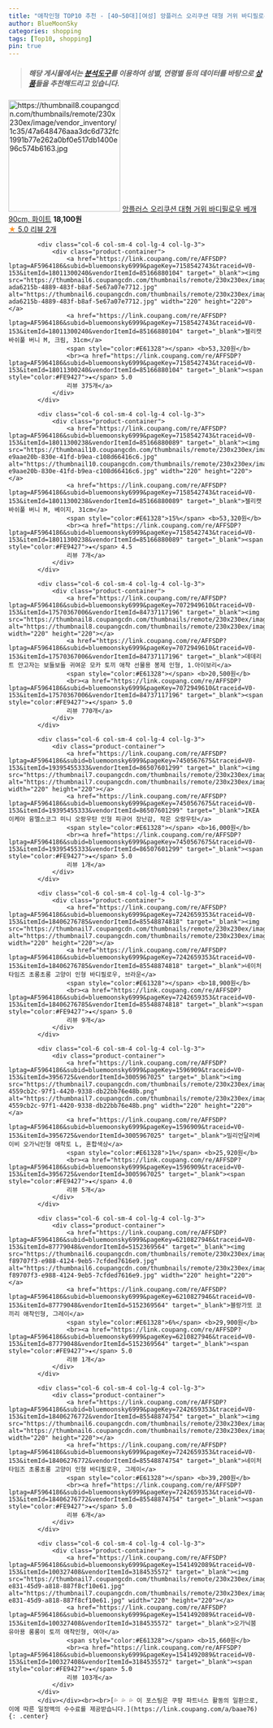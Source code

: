 ```yaml
---
title: "애착인형 TOP10 추천 - [40~50대][여성] 앙플러스 오리쿠션 대형 거위 바디필로우 베개 90cm, 화이트"
author: BlueMoonSky
categories: shopping
tags: [Top10, shopping]
pin: true
---
```


> ##### 해당 게시물에서는 [**분석도구**](https://itemscout.io/)를 이용하여 **성별**, **연령별** 등의 데이터를 바탕으로 [**상품**](https://link.coupang.com/a/baae76)들을 추천해드리고 있습니다.
<div class="container"><div class="row">
            <div class="col-6 col-sm-4 col-lg-4 col-lg-3">
                <div class="product-container">
                    <a href="https://link.coupang.com/re/AFFSDP?lptag=AF5964186&subid=bluemoonsky6999&pageKey=7549155093&traceid=V0-153&itemId=19862670722&vendorItemId=86327131129" target="_blank"><img src="https://thumbnail8.coupangcdn.com/thumbnails/remote/230x230ex/image/vendor_inventory/1c35/47a648476aaa3dc6d732fc1991b77e262a0bf0e517db1400e96c574b6163.jpg" alt="https://thumbnail8.coupangcdn.com/thumbnails/remote/230x230ex/image/vendor_inventory/1c35/47a648476aaa3dc6d732fc1991b77e262a0bf0e517db1400e96c574b6163.jpg" width="220" height="220"></a>
                    <a href="https://link.coupang.com/re/AFFSDP?lptag=AF5964186&subid=bluemoonsky6999&pageKey=7549155093&traceid=V0-153&itemId=19862670722&vendorItemId=86327131129" target="_blank">앙플러스 오리쿠션 대형 거위 바디필로우 베개 90cm, 화이트</a>
                    <span style="color:#E61328"></span> <b>18,100원</b>
                    <br><a href="https://link.coupang.com/re/AFFSDP?lptag=AF5964186&subid=bluemoonsky6999&pageKey=7549155093&traceid=V0-153&itemId=19862670722&vendorItemId=86327131129" target="_blank"><span style="color:#FE9427">★</span> 5.0
                    리뷰 2개</a>
                </div>
            </div>
            
            <div class="col-6 col-sm-4 col-lg-4 col-lg-3">
                <div class="product-container">
                    <a href="https://link.coupang.com/re/AFFSDP?lptag=AF5964186&subid=bluemoonsky6999&pageKey=7158542743&traceid=V0-153&itemId=18011300240&vendorItemId=85166880104" target="_blank"><img src="https://thumbnail6.coupangcdn.com/thumbnails/remote/230x230ex/image/retail/images/2898047867406019-ada6215b-4889-483f-b8af-5e67a07e7712.jpg" alt="https://thumbnail6.coupangcdn.com/thumbnails/remote/230x230ex/image/retail/images/2898047867406019-ada6215b-4889-483f-b8af-5e67a07e7712.jpg" width="220" height="220"></a>
                    <a href="https://link.coupang.com/re/AFFSDP?lptag=AF5964186&subid=bluemoonsky6999&pageKey=7158542743&traceid=V0-153&itemId=18011300240&vendorItemId=85166880104" target="_blank">젤리캣 바쉬풀 버니 M, 크림, 31cm</a>
                    <span style="color:#E61328"></span> <b>53,320원</b>
                    <br><a href="https://link.coupang.com/re/AFFSDP?lptag=AF5964186&subid=bluemoonsky6999&pageKey=7158542743&traceid=V0-153&itemId=18011300240&vendorItemId=85166880104" target="_blank"><span style="color:#FE9427">★</span> 5.0
                    리뷰 375개</a>
                </div>
            </div>
            
            <div class="col-6 col-sm-4 col-lg-4 col-lg-3">
                <div class="product-container">
                    <a href="https://link.coupang.com/re/AFFSDP?lptag=AF5964186&subid=bluemoonsky6999&pageKey=7158542743&traceid=V0-153&itemId=18011300238&vendorItemId=85166880089" target="_blank"><img src="https://thumbnail10.coupangcdn.com/thumbnails/remote/230x230ex/image/retail/images/2900519942660241-e9aae20b-830e-41fd-b9ea-c108d66416c6.jpg" alt="https://thumbnail10.coupangcdn.com/thumbnails/remote/230x230ex/image/retail/images/2900519942660241-e9aae20b-830e-41fd-b9ea-c108d66416c6.jpg" width="220" height="220"></a>
                    <a href="https://link.coupang.com/re/AFFSDP?lptag=AF5964186&subid=bluemoonsky6999&pageKey=7158542743&traceid=V0-153&itemId=18011300238&vendorItemId=85166880089" target="_blank">젤리캣 바쉬풀 버니 M, 베이지, 31cm</a>
                    <span style="color:#E61328">15%</span> <b>53,320원</b>
                    <br><a href="https://link.coupang.com/re/AFFSDP?lptag=AF5964186&subid=bluemoonsky6999&pageKey=7158542743&traceid=V0-153&itemId=18011300238&vendorItemId=85166880089" target="_blank"><span style="color:#FE9427">★</span> 4.5
                    리뷰 7개</a>
                </div>
            </div>
            
            <div class="col-6 col-sm-4 col-lg-4 col-lg-3">
                <div class="product-container">
                    <a href="https://link.coupang.com/re/AFFSDP?lptag=AF5964186&subid=bluemoonsky6999&pageKey=7072949610&traceid=V0-153&itemId=17570367006&vendorItemId=84737117196" target="_blank"><img src="https://thumbnail8.coupangcdn.com/thumbnails/remote/230x230ex/image/vendor_inventory/53cd/6d0e6f2f78cca43a40bcf65a0ac432028fd7facadd30ebf24d26c3c64730.jpg" alt="https://thumbnail8.coupangcdn.com/thumbnails/remote/230x230ex/image/vendor_inventory/53cd/6d0e6f2f78cca43a40bcf65a0ac432028fd7facadd30ebf24d26c3c64730.jpg" width="220" height="220"></a>
                    <a href="https://link.coupang.com/re/AFFSDP?lptag=AF5964186&subid=bluemoonsky6999&pageKey=7072949610&traceid=V0-153&itemId=17570367006&vendorItemId=84737117196" target="_blank">데데리트 안고자는 보들보들 귀여운 모카 토끼 애착 선물용 봉제 인형, 1.아이보리</a>
                    <span style="color:#E61328"></span> <b>20,500원</b>
                    <br><a href="https://link.coupang.com/re/AFFSDP?lptag=AF5964186&subid=bluemoonsky6999&pageKey=7072949610&traceid=V0-153&itemId=17570367006&vendorItemId=84737117196" target="_blank"><span style="color:#FE9427">★</span> 5.0
                    리뷰 770개</a>
                </div>
            </div>
            
            <div class="col-6 col-sm-4 col-lg-4 col-lg-3">
                <div class="product-container">
                    <a href="https://link.coupang.com/re/AFFSDP?lptag=AF5964186&subid=bluemoonsky6999&pageKey=7450567675&traceid=V0-153&itemId=19395455333&vendorItemId=86507601299" target="_blank"><img src="https://thumbnail7.coupangcdn.com/thumbnails/remote/230x230ex/image/vendor_inventory/032a/0ca4495e20369b8cef95ac7265d79b11e48e2c3b68a982e5015e0fcf1412.png" alt="https://thumbnail7.coupangcdn.com/thumbnails/remote/230x230ex/image/vendor_inventory/032a/0ca4495e20369b8cef95ac7265d79b11e48e2c3b68a982e5015e0fcf1412.png" width="220" height="220"></a>
                    <a href="https://link.coupang.com/re/AFFSDP?lptag=AF5964186&subid=bluemoonsky6999&pageKey=7450567675&traceid=V0-153&itemId=19395455333&vendorItemId=86507601299" target="_blank">IKEA 이케아 융엘스코그 미니 오랑우탄 인형 피규어 장난감, 작은 오랑우탄</a>
                    <span style="color:#E61328"></span> <b>16,000원</b>
                    <br><a href="https://link.coupang.com/re/AFFSDP?lptag=AF5964186&subid=bluemoonsky6999&pageKey=7450567675&traceid=V0-153&itemId=19395455333&vendorItemId=86507601299" target="_blank"><span style="color:#FE9427">★</span> 5.0
                    리뷰 1개</a>
                </div>
            </div>
            
            <div class="col-6 col-sm-4 col-lg-4 col-lg-3">
                <div class="product-container">
                    <a href="https://link.coupang.com/re/AFFSDP?lptag=AF5964186&subid=bluemoonsky6999&pageKey=7242659353&traceid=V0-153&itemId=18406276785&vendorItemId=85548874818" target="_blank"><img src="https://thumbnail7.coupangcdn.com/thumbnails/remote/230x230ex/image/rs_quotation_api/z9uswza3/e8fe034f71b940fb8f5adcd779389b40.png" alt="https://thumbnail7.coupangcdn.com/thumbnails/remote/230x230ex/image/rs_quotation_api/z9uswza3/e8fe034f71b940fb8f5adcd779389b40.png" width="220" height="220"></a>
                    <a href="https://link.coupang.com/re/AFFSDP?lptag=AF5964186&subid=bluemoonsky6999&pageKey=7242659353&traceid=V0-153&itemId=18406276785&vendorItemId=85548874818" target="_blank">네이처타임즈 초롱초롱 고양이 인형 바디필로우, 브라운</a>
                    <span style="color:#E61328"></span> <b>18,900원</b>
                    <br><a href="https://link.coupang.com/re/AFFSDP?lptag=AF5964186&subid=bluemoonsky6999&pageKey=7242659353&traceid=V0-153&itemId=18406276785&vendorItemId=85548874818" target="_blank"><span style="color:#FE9427">★</span> 5.0
                    리뷰 9개</a>
                </div>
            </div>
            
            <div class="col-6 col-sm-4 col-lg-4 col-lg-3">
                <div class="product-container">
                    <a href="https://link.coupang.com/re/AFFSDP?lptag=AF5964186&subid=bluemoonsky6999&pageKey=1596909&traceid=V0-153&itemId=3956725&vendorItemId=3005967025" target="_blank"><img src="https://thumbnail7.coupangcdn.com/thumbnails/remote/230x230ex/image/retail/images/1677146494497532-4559cb2c-97f1-4420-9338-db22bb76e48b.png" alt="https://thumbnail7.coupangcdn.com/thumbnails/remote/230x230ex/image/retail/images/1677146494497532-4559cb2c-97f1-4420-9338-db22bb76e48b.png" width="220" height="220"></a>
                    <a href="https://link.coupang.com/re/AFFSDP?lptag=AF5964186&subid=bluemoonsky6999&pageKey=1596909&traceid=V0-153&itemId=3956725&vendorItemId=3005967025" target="_blank">밀리언달러베이비 오가닉인형 애착토 L, 혼합색상</a>
                    <span style="color:#E61328">1%</span> <b>25,920원</b>
                    <br><a href="https://link.coupang.com/re/AFFSDP?lptag=AF5964186&subid=bluemoonsky6999&pageKey=1596909&traceid=V0-153&itemId=3956725&vendorItemId=3005967025" target="_blank"><span style="color:#FE9427">★</span> 4.0
                    리뷰 5개</a>
                </div>
            </div>
            
            <div class="col-6 col-sm-4 col-lg-4 col-lg-3">
                <div class="product-container">
                    <a href="https://link.coupang.com/re/AFFSDP?lptag=AF5964186&subid=bluemoonsky6999&pageKey=6210827946&traceid=V0-153&itemId=87779048&vendorItemId=5152369564" target="_blank"><img src="https://thumbnail6.coupangcdn.com/thumbnails/remote/230x230ex/image/retail/images/4952446866770918-f89707f3-e988-4124-9eb5-7cfded7616e9.jpg" alt="https://thumbnail6.coupangcdn.com/thumbnails/remote/230x230ex/image/retail/images/4952446866770918-f89707f3-e988-4124-9eb5-7cfded7616e9.jpg" width="220" height="220"></a>
                    <a href="https://link.coupang.com/re/AFFSDP?lptag=AF5964186&subid=bluemoonsky6999&pageKey=6210827946&traceid=V0-153&itemId=87779048&vendorItemId=5152369564" target="_blank">블랑가또 코끼리 애착인형, 그레이</a>
                    <span style="color:#E61328">6%</span> <b>29,900원</b>
                    <br><a href="https://link.coupang.com/re/AFFSDP?lptag=AF5964186&subid=bluemoonsky6999&pageKey=6210827946&traceid=V0-153&itemId=87779048&vendorItemId=5152369564" target="_blank"><span style="color:#FE9427">★</span> 5.0
                    리뷰 1개</a>
                </div>
            </div>
            
            <div class="col-6 col-sm-4 col-lg-4 col-lg-3">
                <div class="product-container">
                    <a href="https://link.coupang.com/re/AFFSDP?lptag=AF5964186&subid=bluemoonsky6999&pageKey=7242659353&traceid=V0-153&itemId=18406276772&vendorItemId=85548874754" target="_blank"><img src="https://thumbnail6.coupangcdn.com/thumbnails/remote/230x230ex/image/rs_quotation_api/uagxjgih/5a81106e7cb24a278719a60f6e1c1acf.png" alt="https://thumbnail6.coupangcdn.com/thumbnails/remote/230x230ex/image/rs_quotation_api/uagxjgih/5a81106e7cb24a278719a60f6e1c1acf.png" width="220" height="220"></a>
                    <a href="https://link.coupang.com/re/AFFSDP?lptag=AF5964186&subid=bluemoonsky6999&pageKey=7242659353&traceid=V0-153&itemId=18406276772&vendorItemId=85548874754" target="_blank">네이처타임즈 초롱초롱 고양이 인형 바디필로우, 그레이</a>
                    <span style="color:#E61328"></span> <b>39,200원</b>
                    <br><a href="https://link.coupang.com/re/AFFSDP?lptag=AF5964186&subid=bluemoonsky6999&pageKey=7242659353&traceid=V0-153&itemId=18406276772&vendorItemId=85548874754" target="_blank"><span style="color:#FE9427">★</span> 5.0
                    리뷰 6개</a>
                </div>
            </div>
            
            <div class="col-6 col-sm-4 col-lg-4 col-lg-3">
                <div class="product-container">
                    <a href="https://link.coupang.com/re/AFFSDP?lptag=AF5964186&subid=bluemoonsky6999&pageKey=1541492089&traceid=V0-153&itemId=100327408&vendorItemId=3184535572" target="_blank"><img src="https://thumbnail7.coupangcdn.com/thumbnails/remote/230x230ex/image/retail/images/2017/07/03/10/4/b0007bf7-e831-45d9-a818-887f8cf10e61.jpg" alt="https://thumbnail7.coupangcdn.com/thumbnails/remote/230x230ex/image/retail/images/2017/07/03/10/4/b0007bf7-e831-45d9-a818-887f8cf10e61.jpg" width="220" height="220"></a>
                    <a href="https://link.coupang.com/re/AFFSDP?lptag=AF5964186&subid=bluemoonsky6999&pageKey=1541492089&traceid=V0-153&itemId=100327408&vendorItemId=3184535572" target="_blank">오가닉붐 유아용 롱롱이 토끼 애착인형, 여아</a>
                    <span style="color:#E61328"></span> <b>15,660원</b>
                    <br><a href="https://link.coupang.com/re/AFFSDP?lptag=AF5964186&subid=bluemoonsky6999&pageKey=1541492089&traceid=V0-153&itemId=100327408&vendorItemId=3184535572" target="_blank"><span style="color:#FE9427">★</span> 5.0
                    리뷰 103개</a>
                </div>
            </div>
            </div></div><br><br>[💦 💦 💦 이 포스팅은 쿠팡 파트너스 활동의 일환으로, 이에 따른 일정액의 수수료를 제공받습니다.](https://link.coupang.com/a/baae76){: .center}